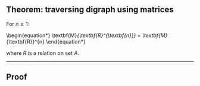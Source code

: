 ## Theorem: traversing digraph using matrices

For $n \ge 1$:

\begin{equation*}
\textbf{M}_{\textbf{R}^{\textbf{n}}} = \textbf{M}_{\textbf{R}}^{n}
\end{equation*}

where $R$ is a relation on set $A$.

---

## Proof